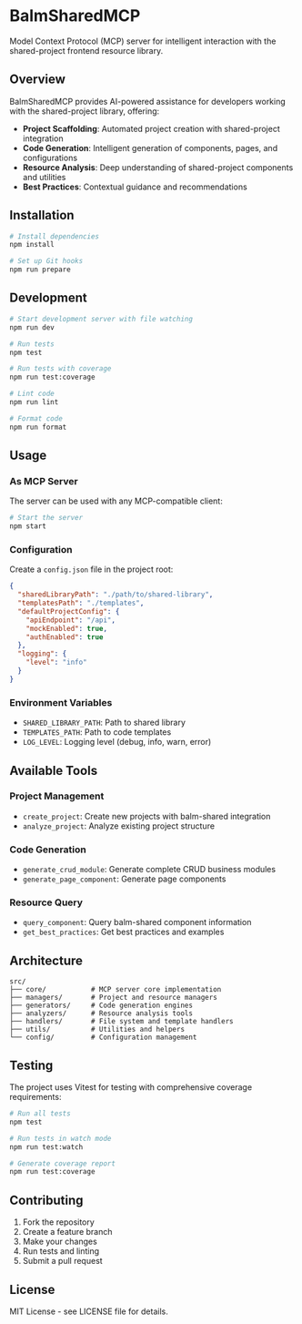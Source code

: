 # BalmSharedMCP

Model Context Protocol (MCP) server for intelligent interaction with the shared-project frontend resource library.

## Overview

BalmSharedMCP provides AI-powered assistance for developers working with the shared-project library, offering:

- **Project Scaffolding**: Automated project creation with shared-project integration
- **Code Generation**: Intelligent generation of components, pages, and configurations
- **Resource Analysis**: Deep understanding of shared-project components and utilities
- **Best Practices**: Contextual guidance and recommendations

## Installation

```bash
# Install dependencies
npm install

# Set up Git hooks
npm run prepare
```

## Development

```bash
# Start development server with file watching
npm run dev

# Run tests
npm test

# Run tests with coverage
npm run test:coverage

# Lint code
npm run lint

# Format code
npm run format
```

## Usage

### As MCP Server

The server can be used with any MCP-compatible client:

```bash
# Start the server
npm start
```

### Configuration

Create a `config.json` file in the project root:

```json
{
  "sharedLibraryPath": "./path/to/shared-library",
  "templatesPath": "./templates",
  "defaultProjectConfig": {
    "apiEndpoint": "/api",
    "mockEnabled": true,
    "authEnabled": true
  },
  "logging": {
    "level": "info"
  }
}
```

### Environment Variables

- `SHARED_LIBRARY_PATH`: Path to shared library
- `TEMPLATES_PATH`: Path to code templates
- `LOG_LEVEL`: Logging level (debug, info, warn, error)

## Available Tools

### Project Management
- `create_project`: Create new projects with balm-shared integration
- `analyze_project`: Analyze existing project structure

### Code Generation
- `generate_crud_module`: Generate complete CRUD business modules
- `generate_page_component`: Generate page components

### Resource Query
- `query_component`: Query balm-shared component information
- `get_best_practices`: Get best practices and examples

## Architecture

```
src/
├── core/           # MCP server core implementation
├── managers/       # Project and resource managers
├── generators/     # Code generation engines
├── analyzers/      # Resource analysis tools
├── handlers/       # File system and template handlers
├── utils/          # Utilities and helpers
└── config/         # Configuration management
```

## Testing

The project uses Vitest for testing with comprehensive coverage requirements:

```bash
# Run all tests
npm test

# Run tests in watch mode
npm run test:watch

# Generate coverage report
npm run test:coverage
```

## Contributing

1. Fork the repository
2. Create a feature branch
3. Make your changes
4. Run tests and linting
5. Submit a pull request

## License

MIT License - see LICENSE file for details.